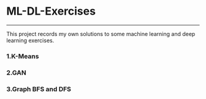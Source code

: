 # ML-DL-Exercises

------

This project records my own solutions to some machine learning and deep learning exercises.
### 1.K-Means
### 2.GAN
### 3.Graph BFS and DFS
